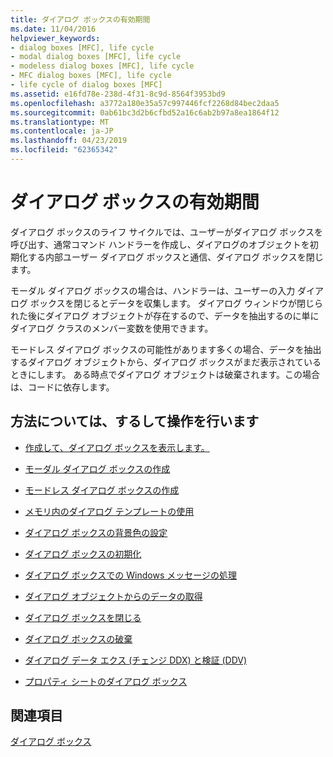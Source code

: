 ```yaml
---
title: ダイアログ ボックスの有効期間
ms.date: 11/04/2016
helpviewer_keywords:
- dialog boxes [MFC], life cycle
- modal dialog boxes [MFC], life cycle
- modeless dialog boxes [MFC], life cycle
- MFC dialog boxes [MFC], life cycle
- life cycle of dialog boxes [MFC]
ms.assetid: e16fd78e-238d-4f31-8c9d-8564f3953bd9
ms.openlocfilehash: a3772a180e35a57c997446fcf2268d84bec2daa5
ms.sourcegitcommit: 0ab61bc3d2b6cfbd52a16c6ab2b97a8ea1864f12
ms.translationtype: MT
ms.contentlocale: ja-JP
ms.lasthandoff: 04/23/2019
ms.locfileid: "62365342"
---
```

# <a name="life-cycle-of-a-dialog-box"></a>ダイアログ ボックスの有効期間

ダイアログ ボックスのライフ サイクルでは、ユーザーがダイアログ ボックスを呼び出す、通常コマンド ハンドラーを作成し、ダイアログのオブジェクトを初期化する内部ユーザー ダイアログ ボックスと通信、ダイアログ ボックスを閉じます。

モーダル ダイアログ ボックスの場合は、ハンドラーは、ユーザーの入力 ダイアログ ボックスを閉じるとデータを収集します。 ダイアログ ウィンドウが閉じられた後にダイアログ オブジェクトが存在するので、データを抽出するのに単にダイアログ クラスのメンバー変数を使用できます。

モードレス ダイアログ ボックスの可能性があります多くの場合、データを抽出するダイアログ オブジェクトから、ダイアログ ボックスがまだ表示されているときにします。 ある時点でダイアログ オブジェクトは破棄されます。この場合は、コードに依存します。

## <a name="what-do-you-want-to-know-more-about"></a>方法については、するして操作を行います

- [作成して、ダイアログ ボックスを表示します。](../mfc/creating-and-displaying-dialog-boxes.md)

- [モーダル ダイアログ ボックスの作成](../mfc/creating-modal-dialog-boxes.md)

- [モードレス ダイアログ ボックスの作成](../mfc/creating-modeless-dialog-boxes.md)

- [メモリ内のダイアログ テンプレートの使用](../mfc/using-a-dialog-template-in-memory.md)

- [ダイアログ ボックスの背景色の設定](../mfc/setting-the-dialog-boxs-background-color.md)

- [ダイアログ ボックスの初期化](../mfc/initializing-the-dialog-box.md)

- [ダイアログ ボックスでの Windows メッセージの処理](../mfc/handling-windows-messages-in-your-dialog-box.md)

- [ダイアログ オブジェクトからのデータの取得](../mfc/retrieving-data-from-the-dialog-object.md)

- [ダイアログ ボックスを閉じる](../mfc/closing-the-dialog-box.md)

- [ダイアログ ボックスの破棄](../mfc/destroying-the-dialog-box.md)

- [ダイアログ データ エクス (チェンジ DDX) と検証 (DDV)](../mfc/dialog-data-exchange-and-validation.md)

- [プロパティ シートのダイアログ ボックス](../mfc/property-sheets-and-property-pages-mfc.md)

## <a name="see-also"></a>関連項目

[ダイアログ ボックス](../mfc/dialog-boxes.md)

